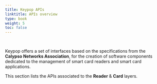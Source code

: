 ```yaml
---
title: Keypop APIs
linktitle: APIs overview
type: book
weight: 5
toc: false
---
```


<br>

Keypop offers a set of interfaces based on the specifications from the **Calypso Networks Association**, for the
creation of software components dedicated to the management of smart card readers and smart card applications.

This section lists the APIs associated to the **Reader** & **Card** layers.
